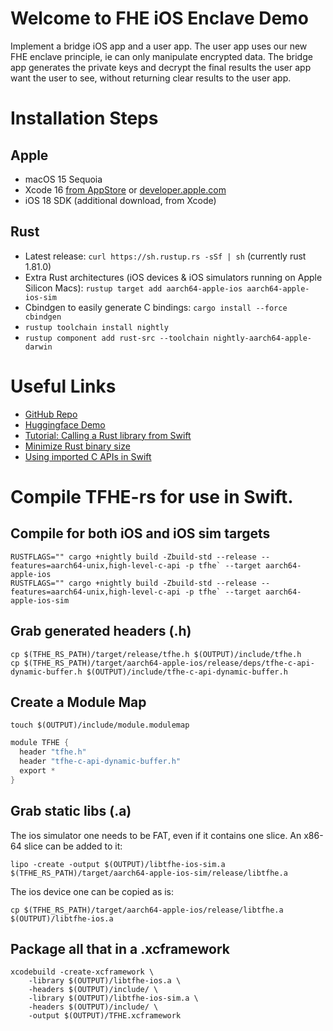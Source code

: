 #  Welcome to FHE iOS Enclave Demo  

Implement a bridge iOS app and a user app. The user app uses our new FHE enclave principle, ie can only manipulate encrypted data. The bridge app generates the private keys and decrypt the final results the user app want the user to see, without returning clear results to the user app.

# Installation Steps
## Apple
- macOS 15 Sequoia
- Xcode 16 [from AppStore](https://apps.apple.com/fr/app/xcode/id497799835) or [developer.apple.com](https://developer.apple.com/download/applications/)
- iOS 18 SDK (additional download, from Xcode)

## Rust
- Latest release: `curl https://sh.rustup.rs -sSf | sh` (currently rust 1.81.0)
- Extra Rust architectures (iOS devices & iOS simulators running on Apple Silicon Macs):
    `rustup target add aarch64-apple-ios aarch64-apple-ios-sim`
- Cbindgen to easily generate C bindings: `cargo install --force cbindgen`
- `rustup toolchain install nightly`
- `rustup component add rust-src --toolchain nightly-aarch64-apple-darwin`

# Useful Links
- [GitHub Repo](https://github.com/zama-ai/fhe_appstore_on_ios)
- [Huggingface Demo](https://huggingface.co/spaces/zama-fhe/encrypted_image_filtering)
- [Tutorial: Calling a Rust library from Swift](https://medium.com/@kennethyoel/a-swiftly-oxidizing-tutorial-44b86e8d84f5)
- [Minimize Rust binary size](https://github.com/johnthagen/min-sized-rust)
- [Using imported C APIs in Swift](https://developer.apple.com/documentation/swift/imported-c-and-objective-c-apis)


# Compile TFHE-rs for use in Swift.

## Compile for both iOS and iOS sim targets
```shell
RUSTFLAGS="" cargo +nightly build -Zbuild-std --release --features=aarch64-unix,high-level-c-api -p tfhe` --target aarch64-apple-ios
RUSTFLAGS="" cargo +nightly build -Zbuild-std --release --features=aarch64-unix,high-level-c-api -p tfhe` --target aarch64-apple-ios-sim
```

## Grab generated headers (.h)
```shell
cp $(TFHE_RS_PATH)/target/release/tfhe.h $(OUTPUT)/include/tfhe.h
cp $(TFHE_RS_PATH)/target/aarch64-apple-ios/release/deps/tfhe-c-api-dynamic-buffer.h $(OUTPUT)/include/tfhe-c-api-dynamic-buffer.h
```

## Create a Module Map
```shell
touch $(OUTPUT)/include/module.modulemap
```

```swift
module TFHE {
  header "tfhe.h"
  header "tfhe-c-api-dynamic-buffer.h"
  export *
}
```

## Grab static libs (.a)
The ios simulator one needs to be FAT, even if it contains one slice. An x86-64 slice can be added to it:
```shell
lipo -create -output $(OUTPUT)/libtfhe-ios-sim.a $(TFHE_RS_PATH)/target/aarch64-apple-ios-sim/release/libtfhe.a
```

The ios device one can be copied as is:
```shell
cp $(TFHE_RS_PATH)/target/aarch64-apple-ios/release/libtfhe.a $(OUTPUT)/libtfhe-ios.a
```

## Package all that in a .xcframework
```shell
xcodebuild -create-xcframework \
    -library $(OUTPUT)/libtfhe-ios.a \
    -headers $(OUTPUT)/include/ \
    -library $(OUTPUT)/libtfhe-ios-sim.a \
    -headers $(OUTPUT)/include/ \
    -output $(OUTPUT)/TFHE.xcframework
```
